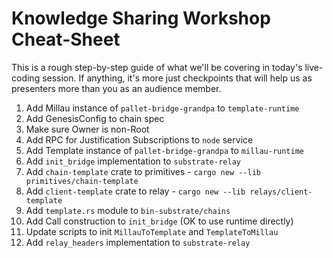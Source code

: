 # Knowledge Sharing Workshop Cheat-Sheet

This is a rough step-by-step guide of what we'll be covering in today's live-coding session. If
anything, it's more just checkpoints that will help us as presenters more than you as an audience
member.

1. Add Millau instance of `pallet-bridge-grandpa` to `template-runtime`
  2. Add GenesisConfig to chain spec
  3. Make sure Owner is non-Root
3. Add RPC for Justification Subscriptions to `node` service
4. Add Template instance of `pallet-bridge-grandpa` to `millau-runtime`
5. Add `init_bridge` implementation to `substrate-relay`
  1. Add `chain-template` crate to primitives
    - `cargo new --lib primitives/chain-template`
  3. Add `client-template` crate to relay
    - `cargo new --lib relays/client-template`
  4. Add `template.rs` module to `bin-substrate/chains`
  5. Add Call construction to `init_bridge` (OK to use runtime directly)
  6. Update scripts to init `MillauToTemplate` and `TemplateToMillau`
6. Add `relay_headers` implementation to `substrate-relay`
